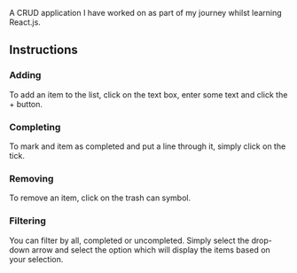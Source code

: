 A CRUD application I have worked on as part of my journey whilst learning React.js.

## Instructions

### Adding

To add an item to the list, click on the text box, enter some text and click the + button.

### Completing

To mark and item as completed and put a line through it, simply click on the tick.

### Removing

To remove an item, click on the trash can symbol.

### Filtering

You can filter by all, completed or uncompleted. Simply select the drop-down arrow and select the option which will display the items based on your selection.
